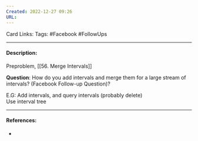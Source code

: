 ```yaml
---
Created: 2022-12-27 09:26
URL:
---
```

Card Links:
Tags: #Facebook #FollowUps

---
#### Description:

Preproblem, [[56. Merge Intervals]]


**Question**: How do you add intervals and merge them for a large stream of intervals? (Facebook Follow-up Question)?

E.G: Add intervals, and query intervals (probably delete)  
Use interval tree



---
#### References:
- 